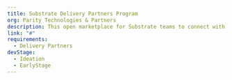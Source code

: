 ```yaml
---
title: Substrate Delivery Partners Program
org: Parity Technologies & Partners
description: This open marketplace for Substrate teams to connect with external companies helps ensure that the innovative work being created using Substrate translates into viable business models and new partnerships.
link: "#"
requirements:
  - Delivery Partners
devStage:
  - Ideation
  - EarlyStage
---
```

